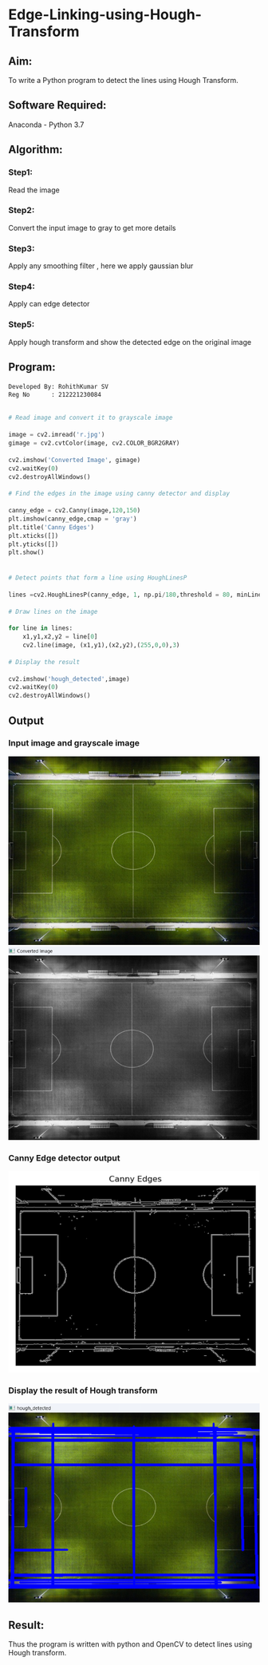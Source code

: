 # Edge-Linking-using-Hough-Transform
## Aim:
To write a Python program to detect the lines using Hough Transform.

## Software Required:
Anaconda - Python 3.7

## Algorithm:
### Step1:
Read the image

### Step2:
Convert the input image to gray to get more details

### Step3:
Apply any smoothing filter , here we apply gaussian blur

### Step4:
Apply can edge detector

### Step5:
Apply hough transform and show the detected edge on the original image


## Program:
```
Developed By: RohithKumar SV
Reg No      : 212221230084
```
```Python

# Read image and convert it to grayscale image

image = cv2.imread('r.jpg')
gimage = cv2.cvtColor(image, cv2.COLOR_BGR2GRAY)

cv2.imshow('Converted Image', gimage)
cv2.waitKey(0)
cv2.destroyAllWindows()

# Find the edges in the image using canny detector and display

canny_edge = cv2.Canny(image,120,150)
plt.imshow(canny_edge,cmap = 'gray')
plt.title('Canny Edges')
plt.xticks([])
plt.yticks([])
plt.show()


# Detect points that form a line using HoughLinesP

lines =cv2.HoughLinesP(canny_edge, 1, np.pi/180,threshold = 80, minLineLength =50 , maxLineGap = 250)

# Draw lines on the image

for line in lines:
    x1,y1,x2,y2 = line[0]
    cv2.line(image, (x1,y1),(x2,y2),(255,0,0),3)

# Display the result

cv2.imshow('hough_detected',image)
cv2.waitKey(0)
cv2.destroyAllWindows()


```
## Output

### Input image and grayscale image
![](r.jpg)
![](g.png)

### Canny Edge detector output
![](can.png)


### Display the result of Hough transform
![](hough.png)



## Result:
Thus the program is written with python and OpenCV to detect lines using Hough transform. 
